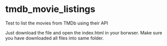# tmdb_movie_listings
Test to list the movies from TMDb using their API

Just download the file and open the index.html in your borwser.
Make sure you have downloaded all files into same folder.
